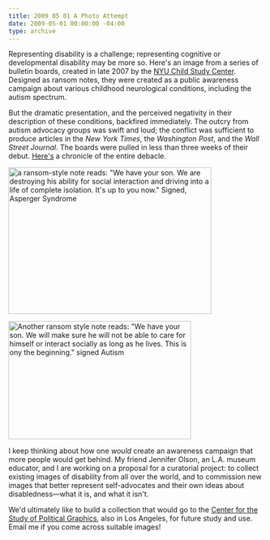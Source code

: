 ```yaml
---
title: 2009 05 01 A Photo Attempt
date: 2009-05-01 00:00:00 -04:00
type: archive
---
```


<p>Representing disability is a challenge; representing cognitive or developmental disability may be more so. Here's an image from a series of bulletin boards, created in late 2007 by the <a href="http://www.aboutourkids.org/">NYU Child Study Center</a>. Designed as ransom notes, they were created as a public awareness campaign about various childhood neurological conditions, including the autism spectrum.</p>
<p>But the dramatic presentation, and the perceived negativity in their description of these conditions, backfired immediately. The outcry from autism advocacy groups was swift and loud; the conflict was sufficient to produce articles in the <em>New York Times</em>, the <em>Washington Post</em>, and the <em>Wall Street Journal</em>. The boards were pulled in less than three weeks of their debut. <a href="http://nymag.com/news/features/47225/">Here's</a> a chronicle of the entire debacle.</p>
<p><a href="http://ablersite.files.wordpress.com/2009/05/asperger_large.jpg"><img class="alignnone size-full wp-image-3969" title="asperger_large" src="{{ site.baseurl }}/uploads/asperger_large.jpg" alt="a ransom-style note reads: &quot;We have your son. We are destroying his ability for social interaction and driving into a life of complete isolation. It's up to you now.&quot; Signed, Asperger Syndrome" width="400" height="289" /></a></p>
<p><a href="http://ablersite.files.wordpress.com/2009/05/autism_large.jpg"><img class="alignnone size-full wp-image-3970" title="autism_large" src="{{ site.baseurl }}/uploads/autism_large.jpg" alt="Another ransom style note reads: &quot;We have your son. We will make sure he will not be able to care for himself or interact socially as long as he lives. This is ony the beginning.&quot; signed Autism" width="360" height="233" /></a></p>
<p>I keep thinking about how one <em>would</em> create an awareness campaign that more people would get behind. My friend Jennifer Olson, an L.A. museum educator, and I are working on a proposal for a curatorial project: to collect existing images of disability from all over the world, and to commission new images that better represent self-advocates and their own ideas about disabledness—what it is, and what it isn't.</p>
<p>We'd ultimately like to build a collection that would go to the <a href="http://www.politicalgraphics.org/home.html">Center for the Study of Political Graphics</a>, also in Los Angeles, for future study and use. Email me if you come across suitable images!</p>
